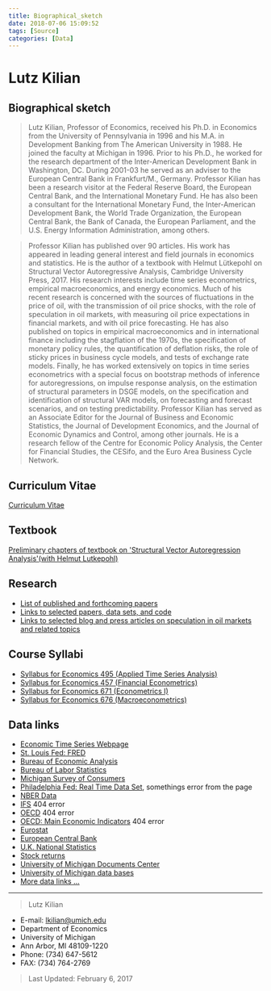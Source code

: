 ```yaml
---
title: Biographical_sketch
date: 2018-07-06 15:09:52
tags: [Source]
categories: [Data]
---
```

# Lutz Kilian
## Biographical sketch
> Lutz Kilian, Professor of Economics, received his Ph.D. in Economics from the University of Pennsylvania in 1996 and his M.A. in Development Banking from The American University in 1988. He joined the faculty at Michigan in 1996. Prior to his Ph.D., he worked for the research department of the Inter-American Development Bank in Washington, DC. During 2001-03 he served as an adviser to the European Central Bank in Frankfurt/M., Germany. Professor Kilian has been a research visitor at the Federal Reserve Board, the European Central Bank, and the International Monetary Fund. He has also been a consultant for the International Monetary Fund, the Inter-American Development Bank, the World Trade Organization, the European Central Bank, the Bank of Canada, the European Parliament, and the U.S. Energy Information Administration, among others.

> Professor Kilian has published over 90 articles. His work has appeared in leading general interest and field journals in economics and statistics. He is the author of a textbook with Helmut Lütkepohl on Structural Vector Autoregressive Analysis, Cambridge University Press, 2017. His research interests include time series econometrics, empirical macroeconomics, and energy economics. Much of his recent research is concerned with the sources of fluctuations in the price of oil, with the transmission of oil price shocks, with the role of speculation in oil markets, with measuring oil price expectations in financial markets, and with oil price forecasting. He has also published on topics in empirical macroeconomics and in international finance including the stagflation of the 1970s, the specification of monetary policy rules, the quantification of deflation risks, the role of sticky prices in business cycle models, and tests of exchange rate models. Finally, he has worked extensively on topics in time series econometrics with a special focus on bootstrap methods of inference for autoregressions, on impulse response analysis, on the estimation of structural parameters in DSGE models, on the specification and identification of structural VAR models, on forecasting and forecast scenarios, and on testing predictability. Professor Kilian has served as an Associate Editor for the Journal of Business and Economic Statistics, the Journal of Development Economics, and the Journal of Economic Dynamics and Control, among other journals. He is a research fellow of the Centre for Economic Policy Analysis, the Center for Financial Studies, the CESifo, and the Euro Area Business Cycle Network.

## Curriculum Vitae
[Curriculum Vitae](http://www-personal.umich.edu/~lkilian/currentcv.pdf)

## Textbook
[Preliminary chapters of textbook on 'Structural Vector Autoregression Analysis'(with Helmut Lutkepohl)](http://www-personal.umich.edu/~lkilian/book.html)

## Research
- [List of published and forthcoming papers](http://www-personal.umich.edu/~lkilian/publications.html)
- [Links to selected papers, data sets, and code](http://www-personal.umich.edu/~lkilian/paperlinks.html)
- [Links to selected blog and press articles on speculation in oil markets and related topics](http://www-personal.umich.edu/~lkilian/blogs.html)

## Course Syllabi
- [Syllabus for Economics 495 (Applied Time Series Analysis)](http://www-personal.umich.edu/~lkilian/syll495.pdf)
- [Syllabus for Economics 457 (Financial Econometrics)](http://www-personal.umich.edu/~lkilian/syll457.pdf)
- [Syllabus for Economics 671 (Econometrics I)](http://www-personal.umich.edu/~lkilian/syll671.pdf)
- [Syllabus for Economics 676 (Macroeconometrics)](http://www-personal.umich.edu/~lkilian/syll676.pdf)

## Data links
- [Economic Time Series Webpage](http://www.economagic.com/)
- [St. Louis Fed: FRED](https://fred.stlouisfed.org/)
- [Bureau of Economic Analysis](http://www.bea.doc.gov/bea/uguide.htm)
- [Bureau of Labor Statistics](https://stats.bls.gov/)
- [Michigan Survey of Consumers](http://www.sca.isr.umich.edu/)
- [Philadelphia Fed: Real Time Data Set](http://www.phil.frb.org/econ/forecast/readow.html), somethings error from the page
- [NBER Data](http://www.nber.org/data/)
- [IFS](http://ifs.apdi.net/imf/ifsbrowser.aspx?branch=ROOT) 404 error
- [OECD](https://lendseed.comvl%3D6494317/cl=12/nw=1/rpsv/home.htm) 404 error
- [OECD: Main Economic Indicators](https://lendseed.comvl%3D6494317/cl=12/nw=1/rpsv/statistic/s16_about.htm?jnlissn=16081234) 404 error
- [Eurostat](http://epp.eurostat.cec.eu.int/portal/page?_pageid=1090,30070682,1090_33076576&_dad=portal&_schema=PORTAL)
- [European Central Bank](http://www.ecb.europa.eu/stats/ecb_statistics/sdw/html/index.en.html)
- [U.K. National Statistics](https://www.ons.gov.uk/)
- [Stock returns](http://mba.tuck.dartmouth.edu/pages/faculty/ken.french/data_library.html)
- [University of Michigan Documents Center](http://www.lib.umich.edu/govdocs/stecon.html)
- [University of Michigan data bases](http://searchtools.lib.umich.edu/V?func=find-db-1)
- [More data links ...](http://ideas.uqam.ca/QMRBC/data.html)



---
> Lutz Kilian
- E-mail: lkilian@umich.edu 
- Department of Economics
- University of Michigan
- Ann Arbor, MI 48109-1220
- Phone: (734) 647-5612
- FAX: (734) 764-2769

> Last Updated: February 6, 2017

<!--more-->

